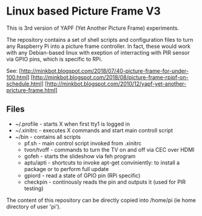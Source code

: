 # Linux based Picture Frame V3

This is 3rd version of YAPF (Yet Another Picture Frame) experiments. 

The repository contains a set of shell scripts and configuration files to turn any Raspberry Pi into a picture frame controller. In fact, these would work with any Debian-based linux with exeption of interracting with PIR sensor via GPIO pins, which is specific to RPi.

See:
[http://minkbot.blogspot.com/2018/07/40-picture-frame-for-under-100.html]
[http://minkbot.blogspot.com/2018/08/picture-frame-rpipf-on-schedule.html]
[http://minkbot.blogspot.com/2010/12/yapf-yet-another-pricture-frame.html]

## Files

+ ~/.profile - starts X when first tty1 is logged in
+ ~/.xinitrc - executes X commands and start main controll script
+ ~/bin - contains all scripts
  + pf.sh - main control script invoked from .xinitrc
  + tvon/tvoff - commands to turn the TV on and off via CEC over HDMI
  + gofeh - starts the slideshow via feh program
  + aptu/apti - shortcuts to invoke apt-get conviniently: to install a package or to perform full update
  + gpiord - read a state of GPIO pin (RPi specific)
  + checkpin - continously reads the pin and outputs it (used for PIR testing)

The content of this repository can be directly copied into /home/pi  (ie home directory of user 'pi').
